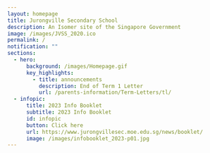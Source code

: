 ```yaml
---
layout: homepage
title: Jurongville Secondary School
description: An Isomer site of the Singapore Government
image: /images/JVSS_2020.ico
permalink: /
notification: ""
sections:
  - hero:
      background: /images/Homepage.gif
      key_highlights:
        - title: announcements
          description: End of Term 1 Letter
          url: /parents-information/Term-Letters/tl/
  - infopic:
      title: 2023 Info Booklet
      subtitle: 2023 Info Booklet
      id: infopic
      button: Click here
      url: https://www.jurongvillesec.moe.edu.sg/news/booklet/
      image: /images/infobooklet_2023-p01.jpg
---
```

